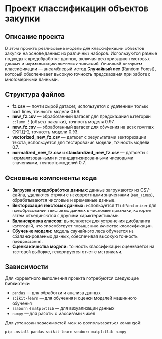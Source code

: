 # Проект классификации объектов закупки

## Описание проекта
В этом проекте реализована модель для классификации объектов закупки на основе данных из различных наборов. Используются разные подходы к предобработке данных, включая векторизацию текстовых данных и нормализацию числовых значений. Основной алгоритм классификации — ансамблевый метод **Случайный лес** (Random Forest), который обеспечивает высокую точность предсказания при работе с многомерными данными.

## Структура файлов
- **fz.csv** — почти сырой датасет, используется с удалением только bad_lines, точность модели 0.69.
- **new_fz.csv** — обработанный датасет для предсказания категории `column_5` (объект закупки), точность модели 0.97.
- **new_fz.csv** — обработанный датасет для обучения на всех группах ОКПД-2, точность модели 0.93.
- **vectorized_new_fz.csv** — датасет с результатами векторизации текста, используется для тестирования модели, точность модели 0.7.
- **normalized_new_fz.csv** и **standardized_new_fz.csv** — датасеты с нормализованными и стандартизированными числовыми значениями, точность моделей 0.7.

## Основные компоненты кода
- **Загрузка и предобработка данных:** данные загружаются из CSV-файла, удаляются строки с некорректными значениями (`bad_lines`), обрабатываются числовые и временные данные.
- **Векторизация текстовых данных:** используется `TfidfVectorizer` для преобразования текстовых данных в числовые признаки, которые затем объединяются с другими характеристиками.
- **Балансировка классов:** выполняется для устранения дисбаланса категорий, что способствует повышению качества классификации.
- **Обучение модели:** модель случайного леса обучается на сбалансированных данных, обеспечивая высокую точность предсказания.
- **Оценка качества модели:** точность классификации оценивается на тестовой выборке, генерируется отчет с метриками.

## Зависимости
Для корректного выполнения проекта потребуются следующие библиотеки:
- `pandas` — для обработки и анализа данных
- `scikit-learn` — для обучения и оценки моделей машинного обучения
- `seaborn` и `matplotlib` — для визуализации данных
- `numpy` — для работы с массивами чисел

Для установки зависимостей можно воспользоваться командой:
```bash
pip install pandas scikit-learn seaborn matplotlib numpy

